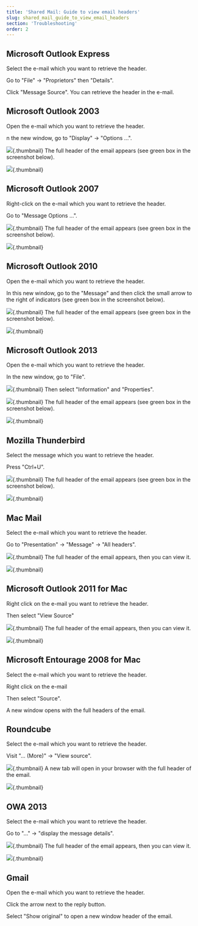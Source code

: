 ```yaml
---
title: 'Shared Mail: Guide to view email headers'
slug: shared_mail_guide_to_view_email_headers
section: 'Troubleshooting'
order: 2
---
```



## Microsoft Outlook Express
Select the e-mail which you want to retrieve the header.

Go to "File" -> "Proprietors" then "Details".

Click "Message Source". You can retrieve the header in the e-mail.


## Microsoft Outlook 2003
Open the e-mail which you want to retrieve the header.

n the new window, go to "Display" -> "Options ...".

![](images/img_1587.jpg){.thumbnail}
The full header of the email appears (see green box in the screenshot below).

![](images/img_1588.jpg){.thumbnail}


## Microsoft Outlook 2007
Right-click on the e-mail which you want to retrieve the header.

Go to "Message Options ...".

![](images/img_1590.jpg){.thumbnail}
The full header of the email appears (see green box in the screenshot below).

![](images/img_1592.jpg){.thumbnail}


## Microsoft Outlook 2010
Open the e-mail which you want to retrieve the header.

In this new window, go to the "Message" and then click the small arrow to the right of indicators (see green box in the screenshot below).

![](images/img_1593.jpg){.thumbnail}
The full header of the email appears (see green box in the screenshot below).

![](images/img_1594.jpg){.thumbnail}


## Microsoft Outlook 2013
Open the e-mail which you want to retrieve the header.

In the new window, go to "File".

![](images/img_1595.jpg){.thumbnail}
Then select "Information" and "Properties".

![](images/img_1596.jpg){.thumbnail}
The full header of the email appears (see green box in the screenshot below).

![](images/img_1597.jpg){.thumbnail}


## Mozilla Thunderbird
Select the message which you want to retrieve the header.

Press "Ctrl+U".

![](images/img_1598.jpg){.thumbnail}
The full header of the email appears (see green box in the screenshot below).

![](images/img_1599.jpg){.thumbnail}


## Mac Mail
Select the e-mail which you want to retrieve the header.

Go to "Presentation" -> "Message" -> "All headers".

![](images/img_1569.jpg){.thumbnail}
The full header of the email appears, then you can view it.

![](images/img_1570.jpg){.thumbnail}


## Microsoft Outlook 2011 for Mac
Right click on the e-mail you want to retrieve the header.

Then select  "View Source"

![](images/img_1565.jpg){.thumbnail}
The full header of the email appears, then you can view it.

![](images/img_1566.jpg){.thumbnail}


## Microsoft Entourage 2008 for Mac
Select the e-mail which you want to retrieve the header.

Right click on the e-mail

Then select "Source".

A new window opens with the full headers of the email.


## Roundcube
Select the e-mail which you want to retrieve the header.

Visit "... (More)" -> "View source".

![](images/img_1600.jpg){.thumbnail}
A new tab will open in your browser with the full header of the email.

![](images/img_1601.jpg){.thumbnail}


## OWA 2013
Select the e-mail which you want to retrieve the header.

Go to "..." -> "display the message details".

![](images/img_1572.jpg){.thumbnail}
The full header of the email appears, then you can view it.

![](images/img_1573.jpg){.thumbnail}


## Gmail
Open the e-mail which you want to retrieve the header.

Click the arrow next to the reply button.

Select "Show original" to open a new window header of the email.


